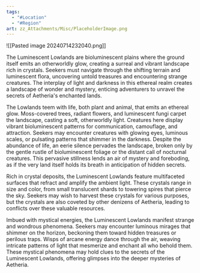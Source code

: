 ```yaml
---
tags:
  - "#Location"
  - "#Region"
art: zz_Attachments/Misc/PlaceholderImage.png
---
```


![[Pasted image 20240714232040.png]]

The Luminescent Lowlands are bioluminescent plains where the ground itself emits an otherworldly glow, creating a surreal and vibrant landscape rich in crystals. Seekers must navigate through the shifting terrain and luminescent flora, uncovering untold treasures and encountering strange creatures. The interplay of light and darkness in this ethereal realm creates a landscape of wonder and mystery, enticing adventurers to unravel the secrets of Aetheria's enchanted lands.

The Lowlands teem with life, both plant and animal, that emits an ethereal glow. Moss-covered trees, radiant flowers, and luminescent fungi carpet the landscape, casting a soft, otherworldly light. Creatures here display vibrant bioluminescent patterns for communication, camouflage, and attraction. Seekers may encounter creatures with glowing eyes, luminous scales, or pulsating patterns that shimmer in the darkness. Despite the abundance of life, an eerie silence pervades the landscape, broken only by the gentle rustle of bioluminescent foliage or the distant call of nocturnal creatures. This pervasive stillness lends an air of mystery and foreboding, as if the very land itself holds its breath in anticipation of hidden secrets.

Rich in crystal deposits, the Luminescent Lowlands feature multifaceted surfaces that refract and amplify the ambient light. These crystals range in size and color, from small translucent shards to towering spires that pierce the sky. Seekers may wish to harvest these crystals for various purposes, but the crystals are also coveted by other denizens of Aetheria, leading to conflicts over these valuable resources.

Imbued with mystical energies, the Luminescent Lowlands manifest strange and wondrous phenomena. Seekers may encounter luminous mirages that shimmer on the horizon, beckoning them toward hidden treasures or perilous traps. Wisps of arcane energy dance through the air, weaving intricate patterns of light that mesmerize and enchant all who behold them. These mystical phenomena may hold clues to the secrets of the Luminescent Lowlands, offering glimpses into the deeper mysteries of Aetheria.